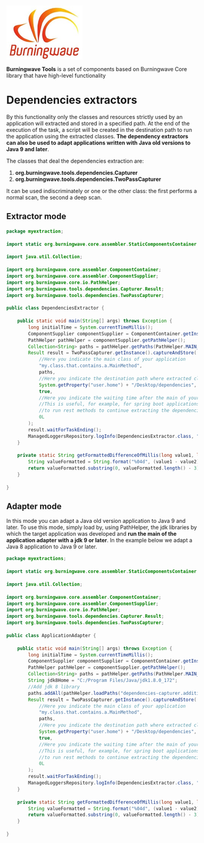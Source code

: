 [![logo](Burningwave-logo.jpg "Burningwave")](https://www.burningwave.org/)

**Burningwave Tools** is a set of components based on Burningwave Core library that have high-level functionality
# Dependencies extractors
By this functionality only the classes and resources strictly used by an application will extracted and stored in a specified path. At the end of the execution of the task, a script will be created in the destination path to run the application using the extracted classes. **The dependency extractors can also be used to adapt applications written with Java old versions to Java 9 and later**.

The classes that deal the dependencies extraction are:
1. **org.burningwave.tools.dependencies.Capturer**
2. **org.burningwave.tools.dependencies.TwoPassCapturer**

It can be used indiscriminately or one or the other class: the first performs a normal scan, the second a deep scan.

## Extractor mode

```java
package myextraction;

import static org.burningwave.core.assembler.StaticComponentsContainer.ManagedLoggersRepository;

import java.util.Collection;

import org.burningwave.core.assembler.ComponentContainer;
import org.burningwave.core.assembler.ComponentSupplier;
import org.burningwave.core.io.PathHelper;
import org.burningwave.tools.dependencies.Capturer.Result;
import org.burningwave.tools.dependencies.TwoPassCapturer;

public class DependenciesExtractor {	
	
	public static void main(String[] args) throws Exception {
		long initialTime = System.currentTimeMillis();
		ComponentSupplier componentSupplier = ComponentContainer.getInstance();
		PathHelper pathHelper = componentSupplier.getPathHelper();
		Collection<String> paths = pathHelper.getPaths(PathHelper.MAIN_CLASS_PATHS, PathHelper.MAIN_CLASS_PATHS_EXTENSION);
		Result result = TwoPassCapturer.getInstance().captureAndStore(
			//Here you indicate the main class of your application			
			"my.class.that.contains.a.MainMethod",
			paths,
			//Here you indicate the destination path where extracted classes and resources will be stored	
			System.getProperty("user.home") + "/Desktop/dependencies",
			true,
			//Here you indicate the waiting time after the main of your application has been executed.
			//This is useful, for example, for spring boot applications to make it possible, once started,
			//to run rest methods to continue extracting the dependencies
			0L
		);
		result.waitForTaskEnding();
		ManagedLoggersRepository.logInfo(DependenciesExtractor.class, "Elapsed time: " + getFormattedDifferenceOfMillis(System.currentTimeMillis(), initialTime));
	}
	
	private static String getFormattedDifferenceOfMillis(long value1, long value2) {
		String valueFormatted = String.format("%04d", (value1 - value2));
		return valueFormatted.substring(0, valueFormatted.length() - 3) + "," + valueFormatted.substring(valueFormatted.length() -3);
	}

}
```
## Adapter mode
In this mode you can adapt a Java old version application to Java 9 and later. To use this mode, simply load by, using PathHelper, the jdk libraries by which the target application was developed and **run the main of the application adapter with a jdk 9 or later**. In the example below we adapt a Java 8 application to Java 9 or later.
```java
package myextractions;

import static org.burningwave.core.assembler.StaticComponentsContainer.ManagedLoggersRepository;

import java.util.Collection;

import org.burningwave.core.assembler.ComponentContainer;
import org.burningwave.core.assembler.ComponentSupplier;
import org.burningwave.core.io.PathHelper;
import org.burningwave.tools.dependencies.Capturer.Result;
import org.burningwave.tools.dependencies.TwoPassCapturer;

public class ApplicationAdapter {	
	
	public static void main(String[] args) throws Exception {
		long initialTime = System.currentTimeMillis();
		ComponentSupplier componentSupplier = ComponentContainer.getInstance();
		PathHelper pathHelper = componentSupplier.getPathHelper();
		Collection<String> paths = pathHelper.getPaths(PathHelper.MAIN_CLASS_PATHS, PathHelper.MAIN_CLASS_PATHS_EXTENSION);
		String jdk8Home = "C:/Program Files/Java/jdk1.8.0_172";
		//Add jdk 8 library
		paths.addAll(pathHelper.loadPaths("dependencies-capturer.additional-resources-path", "//" + jdk8Home + "/jre/lib//children:.*\\.jar;//" + jdk8Home + "/jre/lib/ext//children:.*\\.jar;"));
		Result result = TwoPassCapturer.getInstance().captureAndStore(
			//Here you indicate the main class of your application			
			"my.class.that.contains.a.MainMethod",
			paths,
			//Here you indicate the destination path where extracted classes and resources will be stored	
			System.getProperty("user.home") + "/Desktop/dependencies",
			true,
			//Here you indicate the waiting time after the main of your application has been executed.
			//This is useful, for example, for spring boot applications to make it possible, once started,
			//to run rest methods to continue extracting the dependencies
			0L
		);
		result.waitForTaskEnding();
		ManagedLoggersRepository.logInfo(DependenciesExtractor.class, "Elapsed time: " + getFormattedDifferenceOfMillis(System.currentTimeMillis(), initialTime));
	}
	
	private static String getFormattedDifferenceOfMillis(long value1, long value2) {
		String valueFormatted = String.format("%04d", (value1 - value2));
		return valueFormatted.substring(0, valueFormatted.length() - 3) + "," + valueFormatted.substring(valueFormatted.length() -3);
	}

}
```
